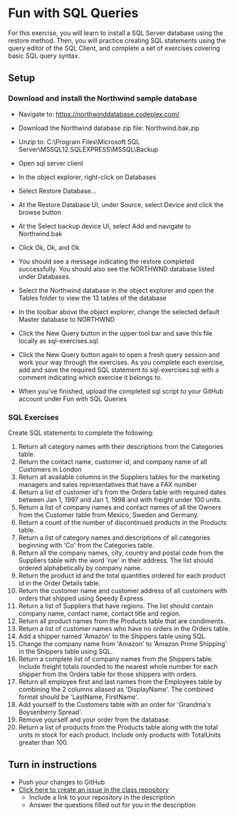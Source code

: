 # Fun with SQL Queries

For this exercise, you will learn to install a SQL Server database using the restore method. Then, you will practice creating SQL statements using the query editor of the SQL Client, and complete a set of exercises covering basic SQL query syntax.

## Setup

### Download and install the Northwind sample database

* Navigate to:  https://northwinddatabase.codeplex.com/
* Download the Northwind database zip file:  Northwind.bak.zip
* Unzip to:  C:\Program Files\Microsoft SQL Server\MSSQL12.SQLEXPRESS\MSSQL\Backup

* Open sql server client
* In the object explorer, right-click on Databases
* Select Restore Database...
* At the Restore Database UI, under Source, select Device and click the browse button
* At the Select backup device UI, select Add and navigate to Northwind.bak
* Click Ok, Ok, and Ok

* You should see a message indicating the restore completed successfully. You should also see the NORTHWND database listed under 
Databases.
* Select the Northwind database in the object explorer and open the Tables folder to view the 13 tables of the database
* In the toolbar above the object explorer, change the selected default Master database to NORTHWND
* Click the New Query button in the upper tool bar and save this file locally as sql-exercises.sql.
* Click the New Query button again to open a fresh query session and work your way through the exercises. As you complete each exercise, add and save the required SQL statement to sql-exercises.sql with a comment indicating which exercise it belongs to.
* When you've finished, upload the completed sql script to your GitHub account under Fun with SQL Queries

### SQL Exercises

Create SQL statements to complete the following:

1.  Return all category names with their descriptions from the Categories table.
2.  Return the contact name, customer id, and company name of all Customers in London
3.  Return all available columns in the Suppliers tables for the marketing managers and sales representatives that have a FAX number 
4.  Return a list of customer id's from the Orders table with required dates between Jan 1, 1997 and Jan 1, 1998 and with freight under 100 units.
5.  Return a list of company names and contact names of all the Owners from the Customer table from Mexico, Sweden and Germany.
6.  Return a count of the number of discontinued products in the Products table.
7.  Return a list of category names and descriptions of all categories beginning with 'Co' from the Categories table.
8.  Return all the company names, city, country and postal code from the Suppliers table with the word 'rue' in their address. The list should ordered alphabetically by company name.
9.  Return the product id and the total quantities ordered for each product id in the Order Details table.
10. Return the customer name and customer address of all customers with orders that shipped using Speedy Express.
11. Return a list of Suppliers that have regions. The list should contain company name, contact name, contact title and region.
12. Return all product names from the Products table that are condiments.
13. Return a list of customer names who have no orders in the Orders table.  
14. Add a shipper named 'Amazon' to the Shippers table using SQL.
15. Change the company name from 'Amazon' to 'Amazon Prime Shipping' in the Shippers table using SQL. 
16. Return a complete list of company names from the Shippers table. Include freight totals rounded to the nearest whole number for each shipper from the Orders table for those shippers with orders.
17. Return all employee first and last names from the Employees table by combining the 2 columns aliased as 'DisplayName'. The combined format should be 'LastName, FirstName'.
18. Add yourself to the Customers table with an order for 'Grandma's Boysenberry Spread'.
19. Remove yourself and your order from the database.
20. Return a list of products from the Products table along with the total units in stock for each product. Include only products with TotalUnits greater than 100.

## Turn in instructions
* Push your changes to GitHub
* [Click here to create an issue in the class repository](https://www.github.com/OriginCodeAcademy/Cohort11/issues/new?title=10-FunWithSQLQueries&body=1.%20Where%20can%20I%20find%20your%20repository%3F%20(Paste%20the%20url%20of%20your%20repository%20below)%0A%0A2.%20On%20a%20scale%20of%201-10%2C%20how%20difficult%20did%20you%20find%20this%20assignment%20to%20be%3F%0A%0A3.%20Did%20you%20complete%20the%20extra%20for%20this%20assignment%3F)
	* Include a link to your repository in the description
	* Answer the questions filled out for you in the description